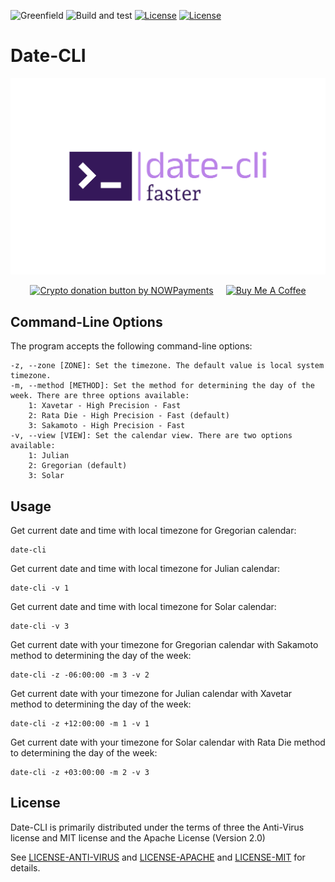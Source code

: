 ![Greenfield](https://img.shields.io/badge/Greenfield-0fc908.svg)
![Build and test](https://img.shields.io/badge/build-passing-brightgreen.svg)
[![License](https://img.shields.io/badge/License-Apache%202.0-blue.svg)](https://opensource.org/licenses/Apache-2.0)
[![License](https://img.shields.io/badge/License-MIT-yellow.svg)](https://opensource.org/licenses/MIT)

# Date-CLI

![Calendar-CLI Logo](../../tools/date-cli/res/date-cli.svg)

<div style="display: flex; justify-content: center; gap: 20px;">
    <a href="https://nowpayments.io/donation?api_key=NRH28QG-ABRM7CC-J7NVGXN-F8FTRS1&source=lk_donation&medium=referral" target="_blank">
        <img src="https://nowpayments.io/images/embeds/donation-button-black.svg" alt="Crypto donation button by NOWPayments" style="height: 60px !important; width: 217px !important;">
    </a>
    <a href="https://www.buymeacoffee.com/xavetar" target="_blank">
        <img src="https://cdn.buymeacoffee.com/buttons/v2/default-yellow.png" alt="Buy Me A Coffee" style="height: 60px !important; width: 217px !important;">
    </a>
</div>

## Command-Line Options

The program accepts the following command-line options:

```
-z, --zone [ZONE]: Set the timezone. The default value is local system timezone.
-m, --method [METHOD]: Set the method for determining the day of the week. There are three options available:
    1: Xavetar - High Precision - Fast
    2: Rata Die - High Precision - Fast (default)
    3: Sakamoto - High Precision - Fast
-v, --view [VIEW]: Set the calendar view. There are two options available:
    1: Julian
    2: Gregorian (default)
    3: Solar
```

## Usage

Get current date and time with local timezone for Gregorian calendar:

```shell
date-cli
```

Get current date and time with local timezone for Julian calendar:


```shell
date-cli -v 1
```

Get current date and time with local timezone for Solar calendar:


```shell
date-cli -v 3
```

Get current date with your timezone for Gregorian calendar with Sakamoto method to determining the day of the week:

```shell
date-cli -z -06:00:00 -m 3 -v 2
```

Get current date with your timezone for Julian calendar with Xavetar method to determining the day of the week:

```shell
date-cli -z +12:00:00 -m 1 -v 1
```

Get current date with your timezone for Solar calendar with Rata Die method to determining the day of the week:

```shell
date-cli -z +03:00:00 -m 2 -v 3
```

## License

Date-CLI is primarily distributed under the terms of three the Anti-Virus license and MIT license and the Apache License (Version 2.0)

See [LICENSE-ANTI-VIRUS](../../LICENSE-Anti-Virus) and [LICENSE-APACHE](../../LICENSE-Apache) and [LICENSE-MIT](../../LICENSE-MIT) for details.
